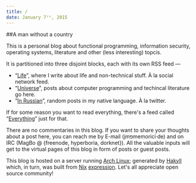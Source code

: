 ```yaml
---
title: /
date: January 7ᵗʰ, 2015
---
```


##A man without a country

This is a personal blog about functional programming, information security, operating systems,
literature and other (less interesting) topcis.

It is partitioned into three disjoint blocks, each with its own RSS feed —

 + “[Life](/life.html)”, where I write about life and non-technical stuff. À la social network feed.
 + “[Universe](/universe.html)”, posts about computer programming and techincal literature go here.
 + “[In Russian](/ru.html)”, random posts in my native language. À la twitter.

If for some reason you want to read everything, there's a feed called “[Everything](/archive.html)” 
just for that.

There are no commentaries in this blog. If you want to share your thoughts about a post here, 
you can reach me by E-mail (jmפmemorici·de) and on IRC (MagBo @ {freenode, hyperboria, dorknet}).
All the valuable inputs will get to the virtual pages of this blog in form of posts or guest posts.

This blog is hosted on a server running [Arch Linux](https://www.archlinux.org/); 
generated by [Hakyll](http://jaspervdj.be/hakyll) which, in turn, was 
built from [Nix](http://nixos.org) [expression](https://github.com/NixOS/nixpkgs/blob/master/pkgs/development/libraries/haskell/hakyll/default.nix).
Let's all appreciate open source community!
